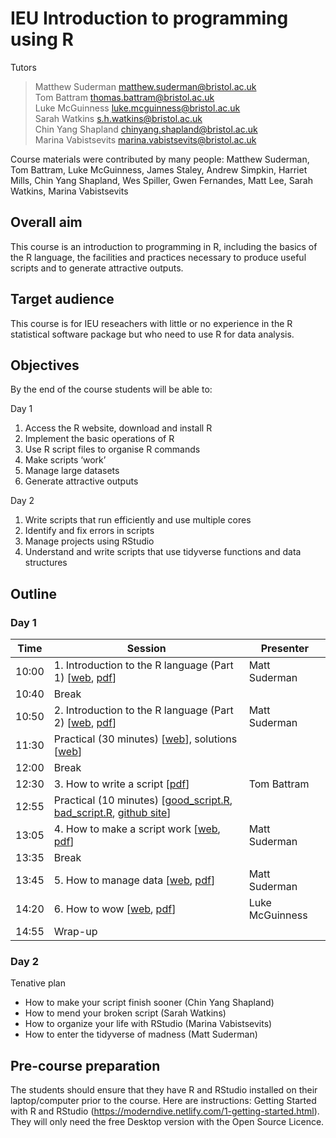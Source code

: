 # IEU Introduction to programming using R

Tutors 

> Matthew Suderman matthew.suderman@bristol.ac.uk<br>
> Tom Battram thomas.battram@bristol.ac.uk<br>
> Luke McGuinness luke.mcguinness@bristol.ac.uk<br>
> Sarah Watkins s.h.watkins@bristol.ac.uk<br>
> Chin Yang Shapland chinyang.shapland@bristol.ac.uk<br>
> Marina Vabistsevits marina.vabistsevits@bristol.ac.uk

Course materials were contributed by many people:
Matthew Suderman, Tom Battram, Luke McGuinness, James Staley, Andrew Simpkin, Harriet Mills, Chin Yang Shapland, Wes Spiller, Gwen Fernandes, Matt Lee, Sarah Watkins, Marina Vabistsevits

## Overall aim

This course is an introduction to programming in R, including the basics of the R language, the facilities and practices necessary to produce useful scripts and to generate attractive outputs.

## Target audience
This course is for IEU reseachers with little or no experience in the R statistical software package but who need to use R for data analysis.

## Objectives
By the end of the course students will be able to:

Day 1
1.	Access the R website, download and install R
2.	Implement the basic operations of R
3.	Use R script files to organise R commands
4.	Make scripts ‘work’
5.	Manage large datasets
6.	Generate attractive outputs

Day 2
1. Write scripts that run efficiently and use multiple cores
2. Identify and fix errors in scripts 
3. Manage projects using RStudio
4. Understand and write scripts that use tidyverse functions and data structures

## Outline

### Day 1

|Time |Session |Presenter|
|-----|--------|-------|
|10:00	|1.	Introduction to the R language (Part 1) [[web](https://perishky.github.io/r/introduction/slides.html), [pdf](introduction/introduction.pdf?raw=1)] |Matt Suderman|
|10:40	|Break	||
|10:50	|2.	Introduction to the R language (Part 2) [[web](https://perishky.github.io/r/introduction/slides.html#111), [pdf](introduction/introduction.pdf?raw=1)] |Matt Suderman|
|11:30	| Practical (30 minutes) [[web](introduction/practical.md)], solutions [[web](introduction/solutions.md)] ||	
|12:00	|Break	||
|12:30	|3.	How to write a script [[pdf](how-to-write-a-script/how-to-write-a-script.pdf?raw=1)]    |Tom Battram|
|12:55	| Practical (10 minutes) [[good_script.R](how-to-write-a-script/good_script.R?raw=1), [bad_script.R](how-to-write-a-script/bad_script.R?raw=1), [github site](https://github.com/thomasbattram/how_to_write_a_script)]	   ||
|13:05	|4.	How to make a script work [[web](https://perishky.github.io/r/making-scripts-work/slides.html), [pdf](how-to-make-scripts-work/how-to-make-scripts-work.pdf?raw=1)]	|Matt Suderman|
|13:35	|Break	||
|13:45	|5.	How to manage data [[web](https://perishky.github.io/r/managing-data/slides.html), [pdf](how-to-manage-data/how-to-manage-data.pdf?raw=1)] 	       |Matt Suderman|
|14:20	|6.	How to wow [[web](https://mcguinlu.github.io/slides/intro-to-r-phd/index.html), [pdf](how-to-wow/How_to_wow_with_R.pdf?raw=1)] |Luke McGuinness|
|14:55	|Wrap-up	||

### Day 2

Tenative plan

- How to make your script finish sooner (Chin Yang Shapland) 
- How to mend your broken script (Sarah Watkins)
- How to organize your life with RStudio (Marina Vabistsevits)
- How to enter the tidyverse of madness (Matt Suderman)


## Pre-course preparation 

The students should ensure that they have R and RStudio installed on their laptop/computer prior to the course.  Here are instructions: Getting Started with R and RStudio (https://moderndive.netlify.com/1-getting-started.html).  They will only need the free Desktop version with the Open Source Licence.


